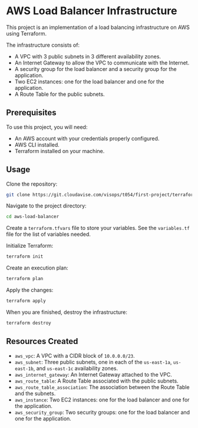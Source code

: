 # AWS Load Balancer Infrastructure
This project is an implementation of a load balancing infrastructure on AWS using Terraform.

The infrastructure consists of:

- A VPC with 3 public subnets in 3 different availability zones.
- An Internet Gateway to allow the VPC to communicate with the Internet.
- A security group for the load balancer and a security group for the application.
- Two EC2 instances: one for the load balancer and one for the application.
- A Route Table for the public subnets.

## Prerequisites

To use this project, you will need:

- An AWS account with your credentials properly configured.
- AWS CLI installed.
- Terraform installed on your machine.

## Usage

Clone the repository:
```sh
git clone https://git.cloudavise.com/visops/t054/first-project/terraform-ec2-vpc.git
```

Navigate to the project directory:
```sh
cd aws-load-balancer
```

Create a `terraform.tfvars` file to store your variables. See the `variables.tf` file for the list of variables needed.

Initialize Terraform:
```sh
terraform init
```

Create an execution plan:
```sh
terraform plan
```

Apply the changes:
```sh
terraform apply
```

When you are finished, destroy the infrastructure:
```sh
terraform destroy
```

## Resources Created

- `aws_vpc`: A VPC with a CIDR block of `10.0.0.0/23`.
- `aws_subnet`: Three public subnets, one in each of the `us-east-1a`, `us-east-1b`, and `us-east-1c` availability zones.
- `aws_internet_gateway`: An Internet Gateway attached to the VPC.
- `aws_route_table`: A Route Table associated with the public subnets.
- `aws_route_table_association`: The association between the Route Table and the subnets.
- `aws_instance`: Two EC2 instances: one for the load balancer and one for the application.
- `aws_security_group`: Two security groups: one for the load balancer and one for the application.

